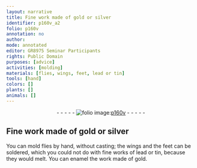 ```yaml
---
layout: narrative
title: Fine work made of gold or silver
identifier: p160v_a2
folio: p160v
annotation: no
author:
mode: annotated
editor: GR8975 Seminar Participants
rights: Public Domain
purposes: [advice]
activities: [molding]
materials: [flies, wings, feet, lead or tin]
tools: [hand]
colors: []
plants: []
animals: []
---
```


 <div class="folio" align="center">- - - - - <a href="http://gallica.bnf.fr/ark:/12148/btv1b10500001g/f326.item.r=" target="_blank"><img src="https://cu-mkp.github.io/GR8975-edition/assets/photo-icon.png" alt="folio image: " style="display:inline-block; margin-bottom:-3px;"/>p160v</a> - - - - - </div> <span class="activity"></span> 

## Fine work made of gold or silver

 
You can mold <span class="material">flies</span> by <span class="tool">hand</span>, without casting; the <span class="material">wings</span> and the <span class="material">feet</span> can be soldered, which you could not do with fine works of <span class="material">lead or tin</span>, because they would melt. You can enamel the work made of gold.
 